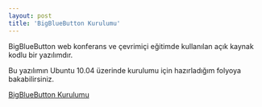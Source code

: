 ```yaml
---
layout: post
title: 'BigBlueButton Kurulumu'
---
```


BigBlueButton web konferans ve çevrimiçi eğitimde kullanılan açık kaynak kodlu
bir yazılımdır.

Bu yazılımın Ubuntu 10.04 üzerinde kurulumu için hazırladığım folyoya
bakabilirsiniz.

[BigBlueButton Kurulumu](http://fo.ecylmz.com/bigbluebutton-kurulumu/)
